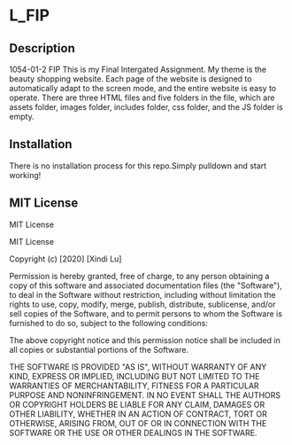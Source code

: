 # L_FIP

## Description
1054-01-2 FIP
This is my Final Intergated Assignment. My theme  is the beauty shopping website. Each page of the website is designed to automatically adapt to the screen mode, and the entire website is easy to operate. There are three HTML files and five folders in the file, which are assets folder, images folder, includes folder, css folder, and the JS folder is empty.


## Installation
There is no installation process for this repo.Simply pulldown and start working!

## MIT License
MIT License

MIT License

Copyright (c) [2020] [Xindi Lu]

Permission is hereby granted, free of charge, to any person obtaining a copy
of this software and associated documentation files (the "Software"), to deal
in the Software without restriction, including without limitation the rights
to use, copy, modify, merge, publish, distribute, sublicense, and/or sell
copies of the Software, and to permit persons to whom the Software is
furnished to do so, subject to the following conditions:

The above copyright notice and this permission notice shall be included in all
copies or substantial portions of the Software.

THE SOFTWARE IS PROVIDED "AS IS", WITHOUT WARRANTY OF ANY KIND, EXPRESS OR
IMPLIED, INCLUDING BUT NOT LIMITED TO THE WARRANTIES OF MERCHANTABILITY,
FITNESS FOR A PARTICULAR PURPOSE AND NONINFRINGEMENT. IN NO EVENT SHALL THE
AUTHORS OR COPYRIGHT HOLDERS BE LIABLE FOR ANY CLAIM, DAMAGES OR OTHER
LIABILITY, WHETHER IN AN ACTION OF CONTRACT, TORT OR OTHERWISE, ARISING FROM,
OUT OF OR IN CONNECTION WITH THE SOFTWARE OR THE USE OR OTHER DEALINGS IN THE
SOFTWARE.